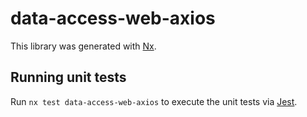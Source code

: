 # data-access-web-axios

This library was generated with [Nx](https://nx.dev).

## Running unit tests

Run `nx test data-access-web-axios` to execute the unit tests via [Jest](https://jestjs.io).
